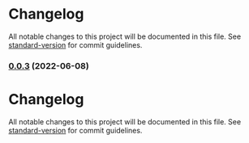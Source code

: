 # Changelog

All notable changes to this project will be documented in this file. See [standard-version](https://github.com/conventional-changelog/standard-version) for commit guidelines.

### [0.0.3](https://github.com/luoguoxiong/hulljs/compare/v0.0.2...v0.0.3) (2022-06-08)

# Changelog

All notable changes to this project will be documented in this file. See [standard-version](https://github.com/conventional-changelog/standard-version) for commit guidelines.
